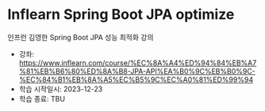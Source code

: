 # Inflearn Spring Boot JPA optimize
인프런 김영한 Spring Boot JPA 성능 최적화 강의
* 강좌: https://www.inflearn.com/course/%EC%8A%A4%ED%94%84%EB%A7%81%EB%B6%80%ED%8A%B8-JPA-API%EA%B0%9C%EB%B0%9C-%EC%84%B1%EB%8A%A5%EC%B5%9C%EC%A0%81%ED%99%94
* 학습 시작일시: 2023-12-23
* 학습 종료: TBU

